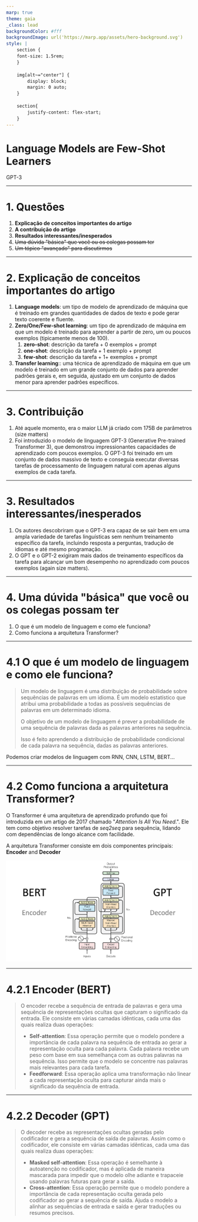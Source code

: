 ```yaml
---
marp: true
theme: gaia
_class: lead
backgroundColor: #fff
backgroundImage: url('https://marp.app/assets/hero-background.svg')
style: |
    section {
    font-size: 1.5rem;
    }

    img[alt~="center"] {
        display: block;
        margin: 0 auto;
    }

    section{
        justify-content: flex-start;
    }
---
```


# Language Models are Few-Shot Learners

GPT-3

---
<!-- paginate: true -->

# 1. Questões

1. **Explicação de conceitos importantes do artigo**
2. **A contribuição do artigo**
3. **Resultados interessantes/inesperados**
4. ~~Uma dúvida "básica" que você ou os colegas possam ter~~
5. ~~Um tópico "avançado" para discutirmos~~

---

# 2. Explicação de conceitos importantes do artigo

1. **Language models**: um tipo de modelo de aprendizado de máquina que é treinado em grandes quantidades de dados de texto e pode gerar texto coerente e fluente.
2. **Zero/One/Few-shot learning**: um tipo de aprendizado de máquina em que um modelo é treinado para aprender a partir de zero, um ou poucos exemplos (tipicamente menos de 100).
   1. **zero-shot**: descrição da tarefa + 0 exemplos + prompt
   2. **one-shot**: descrição da tarefa + 1 exemplo + prompt
   3. **few-shot**: descrição da tarefa + 1+ exemplos + prompt
3. **Transfer learning**:: uma técnica de aprendizado de máquina em que um modelo é treinado em um grande conjunto de dados para aprender padrões gerais e, em seguida, ajustado em um conjunto de dados menor para aprender padrões específicos.

---

# 3. Contribuição

1. Até aquele momento, era o maior LLM já criado com 175B de parâmetros (size matters)
2. Foi introduzido o modelo de linguagem GPT-3 (Generative Pre-trained Transformer 3), que demonstrou impressionantes capacidades de aprendizado com poucos exemplos. O GPT-3 foi treinado em um conjunto de dados massivo de texto e conseguia executar diversas tarefas de processamento de linguagem natural com apenas alguns exemplos de cada tarefa.

---

# 3. Resultados interessantes/inesperados

1. Os autores descobriram que o GPT-3 era capaz de se sair bem em uma ampla variedade de tarefas linguísticas sem nenhum treinamento específico da tarefa, incluindo resposta a perguntas, tradução de idiomas e até mesmo programação.
2. O GPT e o GPT-2 exigiram mais dados de treinamento específicos da tarefa para alcançar um bom desempenho no aprendizado com poucos exemplos (again size matters).

---

# 4. Uma dúvida "básica" que você ou os colegas possam ter

1. O que é um modelo de linguagem e como ele funciona?
2. Como funciona a arquitetura Transformer?

---

# 4.1 O que é um modelo de linguagem e como ele funciona?

> Um modelo de linguagem é uma distribuição de probabilidade sobre sequências de palavras em um idioma. É um modelo estatístico que atribui uma probabilidade a todas as possíveis sequências de palavras em um determinado idioma.
>
> O objetivo de um modelo de linguagem é prever a probabilidade de uma sequência de palavras dada as palavras anteriores na sequência.
>
> Isso é feito aprendendo a distribuição de probabilidade condicional de cada palavra na sequência, dadas as palavras anteriores.

Podemos criar modelos de linguagem com RNN, CNN, LSTM, BERT...

---

# 4.2 Como funciona a arquitetura Transformer?

O Transformer é uma arquitetura de aprendizado profundo que foi introduzida em um artigo de 2017 chamado "*Attention Is All You Need*.". Ele tem como objetivo resolver tarefas de *seq2seq* para sequência, lidando com dependências de longo alcance com facilidade.

A arquitetura Transformer consiste em dois componentes principais: **Encoder** and **Decoder**

<!-- ![bg right:50% w:800 h:400 center](transformers.png) -->
<!-- ![w:800 h:400 center](transformers.png) -->
![bg right:50% 95%](transformers.png)

---

# 4.2.1 Encoder (BERT)

> O encoder recebe a sequência de entrada de palavras e gera uma sequência de representações ocultas que capturam o significado da entrada. Ele consiste em várias camadas idênticas, cada uma das quais realiza duas operações:
>
> - **Self-attention**: Essa operação permite que o modelo pondere a importância de cada palavra na sequência de entrada ao gerar a representação oculta para cada palavra. Cada palavra recebe um peso com base em sua semelhança com as outras palavras na sequência. Isso permite que o modelo se concentre nas palavras mais relevantes para cada tarefa.
> - **Feedforward**: Essa operação aplica uma transformação não linear a cada representação oculta para capturar ainda mais o significado da sequência de entrada.

---

# 4.2.2 Decoder (GPT)

> O decoder recebe as representações ocultas geradas pelo codificador e gera a sequência de saída de palavras. Assim como o codificador, ele consiste em várias camadas idênticas, cada uma das quais realiza duas operações:
>
> - **Masked self-attention**: Essa operação é semelhante à autoatenção no codificador, mas é aplicada de maneira mascarada para impedir que o modelo olhe adiante e trapaceie usando palavras futuras para gerar a saída.
> - **Cross-attention**: Essa operação permite que o modelo pondere a importância de cada representação oculta gerada pelo codificador ao gerar a sequência de saída. Ajuda o modelo a alinhar as sequências de entrada e saída e gerar traduções ou resumos precisos.

